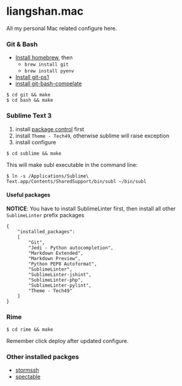 liangshan.mac
=============

All my personal Mac related configure here.

### Git & Bash

+ [Install homebrew][1], then
    + `brew install git`
    + `brew install pyenv`
+ [Install git-ps1][2]
+ [install git-bash-compelate][3]

```
$ cd git && make
$ cd bash && make
```

[1]: https://github.com/Homebrew/homebrew/blob/master/share/doc/homebrew/Installation.md#installation
[2]: https://github.com/erning/git-ps1
[3]: https://github.com/bobthecow/git-flow-completion/wiki/Install-Bash-git-completion


### Sublime Text 3

1. install [package control](https://packagecontrol.io/installation) first
2. install `Theme - Tech49`, otherwise sublime will raise exception
3. install configure

```
$ cd sublime && make
```

This will make subl executable in the command line:

```
$ ln -s /Applications/Sublime\ Text.app/Contents/SharedSupport/bin/subl ~/bin/subl
```

#### Useful packages

__NOTICE__: You have to install SublimeLinter first, then install all other `SublimeLinter` prefix packages

```
{
    "installed_packages":
    [
        "Git",
        "Jedi - Python autocompletion",
        "Markdown Extended",
        "Markdown Preview",
        "Python PEP8 Autoformat",
        "SublimeLinter",
        "SublimeLinter-jshint",
        "SublimeLinter-php",
        "SublimeLinter-pylint",
        "Theme - Tech49"
    ]
}
```

### Rime

```
$ cd rime && make
```

Remember click deploy after updated configure.

### Other installed packges

+ [stormssh](https://github.com/emre/storm)
+ [spectable](https://github.com/eczarny/spectacle)

